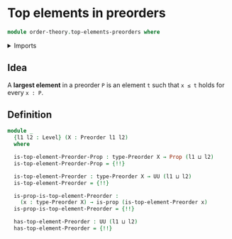 # Top elements in preorders

```agda
module order-theory.top-elements-preorders where
```

<details><summary>Imports</summary>

```agda
open import foundation.dependent-pair-types
open import foundation.propositions
open import foundation.universe-levels

open import order-theory.preorders
```

</details>

## Idea

A **largest element** in a preorder `P` is an element `t` such that `x ≤ t`
holds for every `x : P`.

## Definition

```agda
module _
  {l1 l2 : Level} (X : Preorder l1 l2)
  where

  is-top-element-Preorder-Prop : type-Preorder X → Prop (l1 ⊔ l2)
  is-top-element-Preorder-Prop = {!!}

  is-top-element-Preorder : type-Preorder X → UU (l1 ⊔ l2)
  is-top-element-Preorder = {!!}

  is-prop-is-top-element-Preorder :
    (x : type-Preorder X) → is-prop (is-top-element-Preorder x)
  is-prop-is-top-element-Preorder = {!!}

  has-top-element-Preorder : UU (l1 ⊔ l2)
  has-top-element-Preorder = {!!}
```
